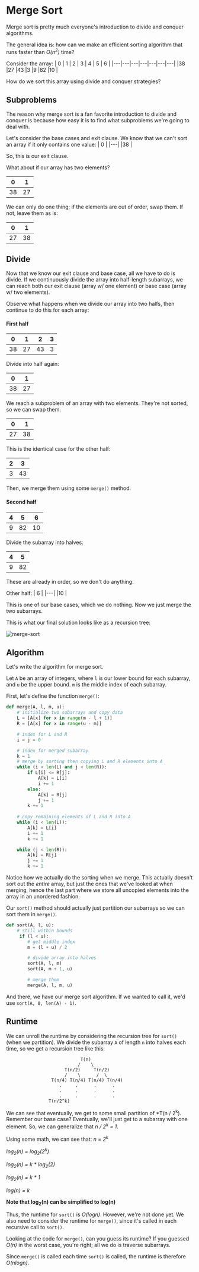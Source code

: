 # Merge Sort
Merge sort is pretty much everyone's introduction to divide and conquer algorithms.

The general idea is: how can we make an efficient sorting algorithm that runs faster than *O(n<sup>2</sup>)* time?

Consider the array:
| 0 | 1 | 2 | 3 | 4 | 5 | 6 |
|---|---|---|---|---|---|---|
|38 |27 |43 |3  |9  |82 |10 |

How do we sort this array using divide and conquer strategies?

## Subproblems
The reason why merge sort is a fan favorite introduction to divide and conquer is because how easy it is to find what subproblems we're going to deal with.

Let's consider the base cases and exit clause. We know that we can't sort an array if it only contains one value:
| 0 |
|---|
|38 |

So, this is our exit clause.

What about if our array has two elements?

| 0 | 1 |
|---|---|
|38 |27 |

We can only do one thing; if the elements are out of order, swap them. If not, leave them as is:

| 0 | 1 |
|---|---| 
|27 |38 |

## Divide
Now that we know our exit clause and base case, all we have to do is divide. If we continuously divide the array into half-length subarrays, we can reach both our exit clause (array w/ one element) or base case (array w/ two elements). 

Observe what happens when we divide our array into two halfs, then continue to do this for each array:

#### First half

| 0 | 1 | 2 | 3 |
|---|---|---|---|
|38 |27 |43 |3  |

Divide into half again:

| 0 | 1 |
|---|---|
|38 |27 |

We reach a subproblem of an array with two elements. They're not sorted, so we can swap them.

| 0 | 1 |
|---|---| 
|27 |38 |

This is the identical case for the other half:

| 2 | 3 |
|---|---|
|3 |43  |

Then, we merge them using some `merge()` method.

#### Second half

| 4 | 5 | 6 |
|---|---|---|
|9  |82 |10 |

Divide the subarray into halves:

| 4 | 5 |
|---|---|
|9  |82 |

These are already in order, so we don't do anything.

Other half:
| 6 |
|---|
|10 |

This is one of our base cases, which we do nothing. Now we just merge the two subarrays.

This is what our final solution looks like as a recursion tree:

![merge-sort](https://www.gyanblog.com/assets/img/2019/merge_sort.png)

## Algorithm
Let's write the algorithm for merge sort. 

Let `A` be an array of integers, where `l` is our lower bound for each subarray, and `u` be the upper bound. `m` is the middle index of each subarray.

First, let's define the function `merge()`:
``` python
def merge(A, l, m, u):
    # initialize two subarrays and copy data
    L = [A[x] for x in range(m - l + 1)]
    R = [A[x] for x in range(u - m)]

    # index for L and R
    i = j = 0

    # index for merged subarray
    k = 1
    # merge by sorting then copying L and R elements into A
    while (i < len(L) and j < len(R)):
        if L[i] <= R[j]:
            A[k] = L[i]
            i += 1
        else:
            A[k] = R[j]
            j += 1
        k += 1
    
    # copy remaining elements of L and R into A
    while (i < len(L)):
        A[k] = L[i]
        i += 1
        k += 1

    while (j < len(R)):
        A[k] = R[j]
        j += 1
        k += 1
```
Notice how we actually do the sorting when we merge. This actually doesn't sort out the *entire* array, but just the ones that we've looked at when merging, hence the last part where we store all uncopied elements into the array in an unordered fashion.

Our `sort()` method should actually just partition our subarrays so we can sort them in `merge()`.

``` python
def sort(A, l, u):
    # still within bounds
     if (l < u):
        # get middle index
        m = (l + u) / 2

        # divide array into halves
        sort(A, l, m)
        sort(A, m + 1, u)

        # merge them
        merge(A, l, m, u)
```

And there, we have our merge sort algorithm. If we wanted to call it, we'd use `sort(A, 0, len(A) - 1)`.

## Runtime
We can unroll the runtime by considering the recursion tree for `sort()` (when we partition). We divide the subarray `A` of length `n` into halves each time, so we get a recursion tree like this:
```
                            T(n)
                           /    \
                      T(n/2)     T(n/2)
                      /    \      /  \
                 T(n/4) T(n/4) T(n/4) T(n/4)
                    .     .      .      .
                    .     .      .      .
                    .     .      .      .
                T(n/2^k)

```

We can see that eventually, we get to some small partition of *T(n / 2<sup>k</sup>). Remember our base case? Eventually, we'll just get to a subarray with one element. So, we can generalize that *n / 2<sup>k</sup> = 1*.

Using some math, we can see that:
*n = 2<sup>k</sup>*

*log<sub>2</sub>(n) = log<sub>2</sub>(2<sup>k</sup>)*

*log<sub>2</sub>(n) = k * log<sub>2</sub>(2)*

*log<sub>2</sub>(n) = k * 1*

*log(n) = k*

**Note that log<sub>2</sub>(n) can be simplified to log(n)**

Thus, the runtime for `sort()` is *O(logn)*. However, we're not done yet. We also need to consider the runtime for `merge()`, since it's called in each recursive call to `sort()`.

Looking at the code for `merge()`, can you guess its runtime? If you guessed *O(n)* in the worst case, you're right; all we do is traverse subarrays.

Since `merge()` is called each time `sort()` is called, the runtime is therefore *O(nlogn)*.

